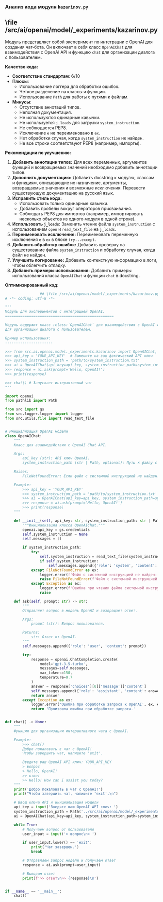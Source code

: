 ### **Анализ кода модуля `kazarinov.py`**

## \file /src/ai/openai/model/_experiments/kazarinov.py

Модуль представляет собой эксперимент по интеграции с OpenAI для создания чат-бота. Он включает в себя класс `OpenAIChat` для взаимодействия с OpenAI API и функцию `chat` для организации диалога с пользователем.

**Качество кода:**

- **Соответствие стандартам**: 6/10
- **Плюсы**:
    - Использование логгера для обработки ошибок.
    - Четкое разделение на классы и функции.
    - Использование `Path` для работы с путями к файлам.
- **Минусы**:
    - Отсутствие аннотаций типов.
    - Неполная документация.
    - Не используются одинарные кавычки.
    - Не используется `j_loads` для загрузки `system_instruction`.
    - Не соблюдается PEP8.
    - Исключение `e` не переименовано в `ex`.
    - Нет обработки случая, когда `system_instruction` не найден.
    - Не все строки соответствуют PEP8 (например, импорты).

**Рекомендации по улучшению:**

1.  **Добавить аннотации типов:** Для всех переменных, аргументов функций и возвращаемых значений необходимо добавить аннотации типов.
2.  **Дополнить документацию:** Добавить docstring к модулю, классам и функциям, описывающие их назначение, аргументы, возвращаемые значения и возможные исключения. Перевести существующую документацию на русский язык.
3.  **Исправить стиль кода:**
    *   Использовать только одинарные кавычки.
    *   Добавить пробелы вокруг операторов присваивания.
    *   Соблюдать PEP8 для импортов (например, импортировать несколько объектов из одного модуля в одной строке).
4.  **Использовать `j_loads`:** Заменить чтение файла `system_instruction` с использованием `open` и `read_text_file` на `j_loads`.
5.  **Переименовать исключение:** Переименовать переменную исключения `e` в `ex` в блоке `try...except`.
6.  **Добавить обработку ошибок:** Добавить проверку на существование файла `system_instruction` и обработку случая, когда файл не найден.
7.  **Улучшить логирование:** Добавить контекстную информацию в логи, чтобы облегчить отладку.
8.  **Добавить примеры использования:** Добавить примеры использования класса `OpenAIChat` и функции `chat` в docstring.

**Оптимизированный код:**

```python
                ## \file /src/ai/openai/model/_experiments/kazarinov.py
# -*- coding: utf-8 -*-

"""
Модуль для экспериментов с интеграцией OpenAI.
==================================================

Модуль содержит класс :class:`OpenAIChat` для взаимодействия с OpenAI API и функцию :func:`chat`
для организации диалога с пользователем.

Пример использования:
----------------------

>>> from src.ai.openai.model._experiments.kazarinov import OpenAIChat, chat
>>> api_key = 'YOUR_API_KEY'  # Замените на ваш фактический API ключ
>>> system_instruction_path = 'path/to/system_instruction.txt'
>>> ai = OpenAIChat(api_key=api_key, system_instruction_path=system_instruction_path)
>>> response = ai.ask(prompt='Hello, OpenAI!')
>>> print(response)

>>> chat() # Запускает интерактивный чат
"""

import openai
from pathlib import Path

from src import gs
from src.logger.logger import logger
from src.utils.file import read_text_file


# Инициализация OpenAI модели
class OpenAIChat:
    """
    Класс для взаимодействия с OpenAI Chat API.

    Args:
        api_key (str): API ключ OpenAI.
        system_instruction_path (str | Path, optional): Путь к файлу с системной инструкцией. Defaults to None.

    Raises:
        FileNotFoundError: Если файл с системной инструкцией не найден.

    Example:
        >>> api_key = 'YOUR_API_KEY'
        >>> system_instruction_path = 'path/to/system_instruction.txt'
        >>> ai = OpenAIChat(api_key=api_key, system_instruction_path=system_instruction_path)
        >>> response = ai.ask(prompt='Hello, OpenAI!')
        >>> print(response)
    """

    def __init__(self, api_key: str, system_instruction_path: str | Path = None) -> None:
        """Инициализация класса OpenAIChat."""
        openai.api_key = gs.credentials
        self.system_instruction = None
        self.messages = []

        if system_instruction_path:
            try:
                self.system_instruction = read_text_file(system_instruction_path)
                if self.system_instruction:
                    self.messages.append({'role': 'system', 'content': self.system_instruction})
            except FileNotFoundError as ex:
                logger.error(f'Файл с системной инструкцией не найден: {system_instruction_path}', ex, exc_info=True)
                raise FileNotFoundError(f'Файл с системной инструкцией не найден: {system_instruction_path}') from ex
            except Exception as ex:
                logger.error(f'Ошибка при чтении файла системной инструкции: {system_instruction_path}', ex, exc_info=True)
                raise

    def ask(self, prompt: str) -> str:
        """
        Отправляет вопрос в модель OpenAI и возвращает ответ.

        Args:
            prompt (str): Вопрос пользователя.

        Returns:
            str: Ответ от OpenAI.
        """
        self.messages.append({'role': 'user', 'content': prompt})

        try:
            response = openai.ChatCompletion.create(
                model='gpt-3.5-turbo',
                messages=self.messages,
                max_tokens=150,
                temperature=0.7
            )
            answer = response['choices'][0]['message']['content']
            self.messages.append({'role': 'assistant', 'content': answer})
            return answer
        except Exception as ex:
            logger.error('Ошибка при обработке запроса к OpenAI', ex, exc_info=True)
            return 'Произошла ошибка при обработке запроса.'


def chat() -> None:
    """
    Функция для организации интерактивного чата с OpenAI.

    Example:
        >>> chat()
        Добро пожаловать в чат с OpenAI!
        Чтобы завершить чат, напишите 'exit'.

        Введите ваш OpenAI API ключ: YOUR_API_KEY
        > вопрос
        > Hello, OpenAI!
        >> ответ
        >> Hello! How can I assist you today?
    """
    print('Добро пожаловать в чат с OpenAI!')
    print("Чтобы завершить чат, напишите 'exit'.\n")

    # Ввод ключа API и инициализация модели
    api_key = input('Введите ваш OpenAI API ключ: ')
    system_instruction_path = Path('../src/ai/openai/model/_experiments/system_instruction.txt')
    ai = OpenAIChat(api_key=api_key, system_instruction_path=system_instruction_path)

    while True:
        # Получаем вопрос от пользователя
        user_input = input('> вопрос\n> ')

        if user_input.lower() == 'exit':
            print('Чат завершен.')
            break

        # Отправляем запрос модели и получаем ответ
        response = ai.ask(prompt=user_input)

        # Выводим ответ
        print(f'>> ответ\n>> {response}\n')


if __name__ == '__main__':
    chat()